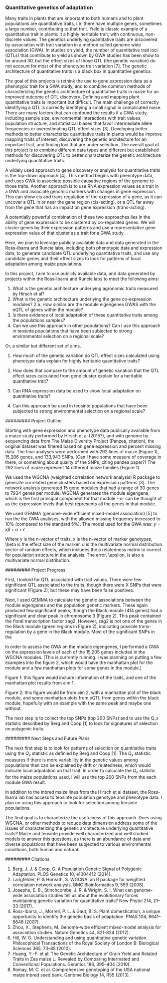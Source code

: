 ###  Quantitative genetics of adaptation

Many traits in plants that are important to both humans and to plant populations are quantitative traits, i.e. there have
multiple genes, sometimes a large number, contributing to that trait. Yield is classic example of a quantitative
trait in plants: it a highly heritable trait, with continuous, non-discrete values. 
The genetics underlying quantitative traits are
discovered by association with trait variation in a method called genome wide association (GWA). In studies on yield,
the number of quantitative trait loci (QTLs) that contribute to yield as shown by GWA studies has been show to be around 30,
but the effect sizes of those QTL (the genetic variation) do not account for most of the phenotype trait variation [7]. 
The genetic architecture of quantitative traits is a black box in quantitative genetics.

The goal of this projects is rethink the use to gene expression data as a phenotypic trait for a GWA study, and
to combine common methods of characterizing the genetic architecture of quantitative traits in maize for an improved outcome
of QTL discovery.
Defining and mapping plant quantitative traits is important but difficult. 
The main challenge of correctly identifying a QTL is correctly identifying a small signal in complicated noise. There are 
many factors that can confound the results if a GWA study, including sample size, environmental interactions with trait
values, population structure, and statistical biases that favor intermediate allele frequencies or overestimating QTL 
effect sizes [3]. Developing better methods to better characterize
quantitative traits in plants would be
improve mapping traits of interest, discovering the genetic architecture for an important trait, and finding loci that
are under selection. The overall goal of this project is to
combine different data types and different but established methods for discovering QTL to better characterize the 
genetic architecture underlying quantitative traits.

A widely used approach to gene discovery or analysis for quantitative traits is the top-down approach [4]. 
This method begins
with phenotype data, and uses GWA to associate possible causative regions of the genome to those traits. 
Another approach is to use RNA expression values as a trait in a GWA and 
associate genomic markers with changes in gene expression. This can show
cis and trans regulation of the expression of a gene, as it can
uncover a QTL in or near the gene region (cis-acting), or a QTL far away from the gene that has an impact on gene expression
(trans-acting). 

A potentially powerful combination of these two approaches lies in the ability of gene expression to be 
clustered by co-regulated genes. We will cluster genes by their expression patterns
and use a representative gene expression value of that cluster as a trait for a 
GWA study.


Here, we
plan to leverage publicly available data and data generated in the Ross-Ibarra and Runcie labs, including both phenotypic
data and expression data,
to generate candidate QTL underlying quantitative traits, and use any candidate
genes and their effect sizes to look for patterns of local adaptation among maize populations.


In this project, I aim to use publicly available data, and data generated by projects within the Ross-Ibarra and Runcie labs
to meet the following aims:

1. What is the genetic architecture underlying agronomic traits measured by Hirsch et al?
2. What is the genetic architecture underlying the gene co-expression modules?
   2.a. How similar are the module eigengenes GWAS with the eQTL of genes within the module?
3. Is there evidence of local adaptation of these quantitative traits among the populations samples?
4. Can we use this approach in other populations? Can I use this approach in teosinte populations that have been subjected to strong environmental selection on a regional scale?

Or, a similar but different set of aims.

1. How much of the genetic variation do QTL effect sizes calculated using phenotype data explain for highly
heritable quantitative traits?

2. How does that compare to the amount of genetic variation that the QTL effect sizes calculated from gene 
cluster explain for a heritable quantitative trait?

3. Can RNA expression data be used to show local adaptation on quantitative traits?

 4. Can this approach be used in teosinte populations that have been subjected to strong environmental 
 selection on a regional scale?

#########
Project Outline

Starting with gene expression and phenotype data publically available from a maize study performed by Hirsch et al (2015?), and
with genome by sequencing data from The Maize Diversity Project (Panzea, citation), the original dataset was filtered based on
gene expression and percent missing data. The final analyses were performed with 292 lines of maize (Figure 1), 15,206 genes,
and 133,943 SNPs. [Can I have some measure of coverage in there, or something about quality of the SNPs, citing panzea paper?]
The 292 lines of maize represent 14 different maize families (Figure 1).

We used the WGCNA (weighted correlation network analysis) R package to generate correlated gene clusters based on expression
patterns [3]. The network analysis generated 15 gene modules that had a range of 30 genes to 7934 genes per module. WGCNA
generates the module eigengene, which is the first principal component for that module - or can be thought of as the 
expression levels that best represents all the genes in that module.

We used GEMMA (genome-wide efficient mixed-model association) [5] to run the the GWA analyses, with the allowed missing 
frequency increased to 10% (compared to the standard 5%). The model used for the GWA was:
$y = x\beta + u + \epsilon$

Where y is the n-vector of traits, x is the n-vector of marker genotypes, \beta is the effect size of the marker. $u$ is the
multivariate normal distribution vector of random effects, which includes the a relatedness matrix to correct for population 
structure in the analysis. The error, \epsilon, is also a multivariate normal distribution.


#########
Project Progress


First, I looked for QTL associated with trait values. There were few significant QTL associated to the traits, though there
were X SNPs that were significant (Figure 2), but these may have been false positives. 


Next, I used GEMMA to calculate the genetic associations between the module eigengenes and the population genetic markers.
These again produced few significant peaks, though the Black module (414 genes) had a significant and clear peak in chromosome
3 (Figure 2). This peak contained the floral transcription factor zag2. However, zag2 is not one of the genes in the Black
module (green regions in Figure 2), indicating possible trans-regulation by a gene in the Black module. Most of the
significant SNPs in the 


In order to assess the GWA on the module eigengenes, I performed a GWA on the expression levels of each of the 15,205 genes
included in the WGCNA modules. [This is currently running. I was planning on putting a few examples into the figure 2, which
would have the manhattan plot for the module and a few manhattan plots for some genes in the module.] 

Figure 1: this figure would include information of the traits, and one of the manhattan plot results from aim 1.

Figure 2: this figure would be from aim 2, with a manhattan plot of the black module, and some manhattan plots from eQTL from
genes within the black module, hopefully with an example with the same peak and maybe one without.

The next step is to collect the top SNPs (top 200 SNPs) and to use the Q_x statistic described by Berg and Coop [1] to look
for signatures of selection on polygenic traits.

#########
Next Steps and Future Plans

The next first step is to look for patterns of selection on quantitative traits using the $Q_x$ statistic as definied by Berg
and Coop [1]. The $Q_x$ statistic measures if there is more variability in the genetic values among populations than can be
explained by drift or relatedness, which would indicate local adpatation on that trait. In order to calculate the $Q_x$
statistic for the maize populations used, I will use the top 200 SNPs from the each module GWA result.  

In addition to the inbred maize lines from the Hirsch et al dataset, the Ross-Ibarra lab has access to teosinte population
genotype and phenotype data. I plan on using this approach to look for selection among teosinte populations. 

The final goal is to characterize the usefulness of this approach. Does using WGCNA, or other methods to reduce data dimension
address some of the issues of characterizing the genetic architecture underlying quantitative traits? Maize and teosinte 
provide well characterized and well studied models to answer this questions, as there is an abundance of data and diverse 
populations that have been subjected to various environmental conditions, both human and natural.

#########
Citations

1. Berg, J. J. & Coop, G. A Population Genetic Signal of Polygenic Adaptation. PLOS Genetics 10, e1004412 (2014).
2. Langfelder, P. & Horvath, S. WGCNA: an R package for weighted correlation network analysis. BMC Bioinformatics 9, 559 (2008).
3. Josephs, E. B., Stinchcombe, J. R. & Wright, S. I. What can genome-wide association studies tell us about the evolutionary forces maintaining genetic variation for quantitative traits? New Phytol 214, 21–33 (2017).
4. Ross-Ibarra, J., Morrell, P. L. & Gaut, B. S. Plant domestication, a unique opportunity to identify the genetic basis of adaptation. PNAS 104, 8641–8648 (2007).
5. Zhou, X., Stephens, M. Genome-wide efficient mixed-model analysis for association studies. Nature Genetics 44, 821-824 (2012). 
6. Hill, W. G. Understanding and using quantitative genetic variation. Philosophical Transactions of the Royal Society of London B: Biological Sciences 365, 73–85 (2010).
7. Huang, Y.-F. et al. The Genetic Architecture of Grain Yield and Related Traits in Zea maize L. Revealed by Comparing Intermated and Conventional Populations. Genetics 186, 395–404 (2010).
8. Romay, M. C. et al. Comprehensive genotyping of the USA national maize inbred seed bank. Genome Biology 14, R55 (2013).






